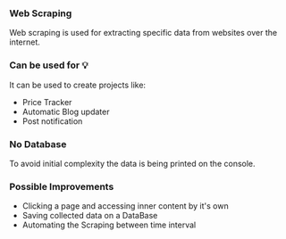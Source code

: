 ### Web Scraping

Web scraping is used for extracting specific data from websites over the internet.

### Can be used for 💡

 It can be used to create projects like:

- Price Tracker
- Automatic Blog updater
- Post notification

### No Database

To avoid initial complexity the data is being printed on the console.

### Possible Improvements

- Clicking a page and accessing inner content by it's own
- Saving collected data on a DataBase
- Automating the Scraping between time interval

